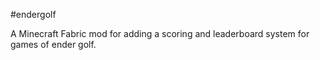 #endergolf

A Minecraft Fabric mod for adding a scoring and leaderboard system for games of ender golf.